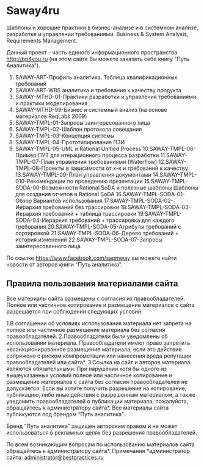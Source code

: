 # Saway4ru

Шаблоны и хорошие практики в бизнес-анализе и в системном анализе, разработке и управлении требованиями. 
Business & System Analysis, Requirements Management.

Данный проект - часть единого информационного пространства http://bp4you.ru (на этом сайте Вы можете заказать себе книгу "Путь Аналитика").

1. SAWAY-ART-Профиль аналитика. Таблица квалификационных требований 
2. SAWAY-ART-WBS аналитика и требования к качеству продукта 
3. SAWAY-MTHD-01-Практики разработки и управления требованиями и практики моделирования 
4. SAWAY-MTHD-99-Бизнес и системный анализ (на основе материалов ReqLabs 2009) 
5. SAWAY-TMPL-01-Запросы заинтересованного лица
6. SAWAY-TMPL-02-Шаблон протокола совещания
7. SAWAY-TMPL-03-Концепция системы 
8. SAWAY-TMPL-04-Прототипирование ПЗИ 
9. SAWAY-TMPL-05-UML и Rational Unified Process 
10.SAWAY-TMPL-06-Пример ПУТ для итерационного процесса разработки
11.SAWAY-TMPL-07-План управления требованиями (Waterflow)
12.SAWAY-TMPL-08-Проекты в зависимости от х-к и требований к качеству
13.SAWAY-TMPL-09-План управления документами
14.SAWAY-TMPL-010-Рекомендации по проведению презентации 
15.SAWAY-TMPL-SODA-00-Возможности Rational SoDA и полезные шаблоны 
Шаблоны для создания отчетов в Rational SoDA
16.SAWAY-TMPL-SODA-01-Обзор Вариантов использования 
17.SAWAY-TMPL-SODA-02-Иерархия требований без трассировки 
18.SAWAY-TMPL-SODA-03-Иерархия требований + таблица трассировки 
19.SAWAY-TMPL-SODA-04-Иерархия требований + трассировка для каждого требования 
20.SAWAY-TMPL-SODA-05-Атрибуты требований с сортировкой 
21.SAWAY-TMPL-SODA-06-Дерево требований + история изменений 
22.SAWAY-TMPL-SODA-07-Запросы заинтересованного лица

По ссылке https://www.facebook.com/sapmway вы можете найти новости от авторов книги "Путь аналитика". 

Правила пользования материалами сайта
----
Все материалы сайта размещены с согласия их правообладателей. Полное или частичное копирование и размещение материалов с сайта разрешается при соблюдении следующих условий:

1.В соглашении об условиях использования материала нет запрета на полное или частичное размещение материала без согласия правообладателей.
2.Правообладатели были уведомлены об использовании материала. 
Правообладатели имеют право запретить несанкционированное размещение материала, если это действие сопряжено с риском компрометации или нанесения вреда репутации правообладателей или сайта*.
3.Ссылка на сайт и авторов материала являются обязательными.
При нарушении хотя бы одного из вышеуказанных условий полное или частичное копирование и размещение материалов с сайта без согласия правообладателей не допускается.
Если вы хотите получить разрешение на копирование, публикацию, либо иные действия с разрешенным материалом, а также уведомить правообладателей о публикации материала, пожалуйста, обращайтесь к администратору сайта*.
Все материалы сайта публикуются под брендом “Путь аналитика”.

Бренд “Путь аналитика” защищен авторским правом и не может использоваться в рекламных целях без разрешения правообладателей.

По всем возникающим вопросам по использованию материалов сайта обращайтесь к администратору сайта*.
Примечания
*администратор сайта: administrator@bestpractices.ru
